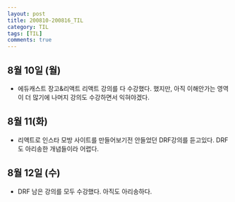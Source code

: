 ```yaml
---
layout: post
title: 200810-200816_TIL
category: TIL
tags: [TIL]
comments: true
---
```



## 8월 10일 (월)
- 에듀캐스트 장고&리액트 리액트 강의를 다 수강했다. 했지만, 아직 이해안가는 영역이 더 많기에 나머지 강의도 수강하면서 익혀야겠다.

## 8월 11(화)
- 리액트로 인스타 모방 사이트를 만들어보기전 안들었던 DRF강의를 듣고있다. DRF도 아리송한 개념들이라 어렵다.

## 8월 12일 (수)
- DRF 남은 강의를 모두 수강했다. 아직도 아리송하다.
